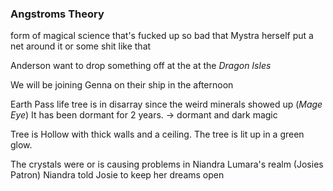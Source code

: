 ### Angstroms Theory 
form of magical science that's fucked up so bad that Mystra herself put a net around it or some shit like that

Anderson want to drop something off at the at the *Dragon Isles* 

We will be joining Genna on their ship in the afternoon 

Earth Pass life tree is in disarray since the weird minerals showed up (*Mage Eye*)
It has been dormant for 2 years. -> dormant and dark magic

Tree is Hollow with thick walls and a ceiling. 
The tree is lit up in a green glow. 

The crystals were or is causing problems in Niandra Lumara's realm (Josies Patron)
Niandra told Josie to keep her dreams open